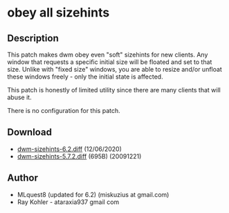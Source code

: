 obey all sizehints
==================

Description
-----------
This patch makes dwm obey even "soft" sizehints for new clients. Any window
that requests a specific initial size will be floated and set to that size.
Unlike with "fixed size" windows, you are able to resize and/or unfloat these
windows freely - only the initial state is affected.

This patch is honestly of limited utility since there are many clients that
will abuse it.

There is no configuration for this patch.

Download
--------
* [dwm-sizehints-6.2.diff](dwm-sizehints-6.2.diff) (12/06/2020)
* [dwm-sizehints-5.7.2.diff](dwm-sizehints-5.7.2.diff) (695B) (20091221)

Author
------
* MLquest8 (updated for 6.2) (miskuzius at gmail.com)
* Ray Kohler - ataraxia937 gmail com
